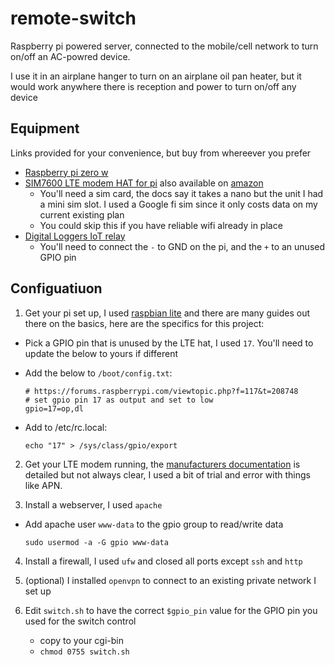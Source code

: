 # remote-switch
Raspberry pi powered server, connected to the mobile/cell network to turn on/off an AC-powred device.

I use it in an airplane hanger to turn on an airplane oil pan heater, but it would work anywhere there is reception and power to turn on/off any device

## Equipment

Links provided for your convenience, but buy from whereever you prefer

* [Raspberry pi zero w](https://www.raspberrypi.com/products/raspberry-pi-zero-w/)
* [SIM7600 LTE modem HAT for pi](https://www.waveshare.com/sim7600a-h-4g-hat.htm) also available on [amazon](https://www.amazon.com/SIM7600A-H-4G-HAT-Communication-Positioning/dp/B082WH85WV/)
  * You'll need a sim card, the docs say it takes a nano but the unit I had a mini sim slot. I used a Google fi sim since it only costs data on my current existing plan
  * You could skip this if you have reliable wifi already in place
* [Digital Loggers IoT relay](https://dlidirect.com/products/iot-power-relay)
  * You'll need to connect the `-` to GND on the pi, and the `+` to an unused GPIO pin

## Configuatiuon

1. Get your pi set up, I used [raspbian lite](https://www.raspberrypi.com/software/operating-systems/) and there are many guides out there on the basics, here are the specifics for this project:
  - Pick a GPIO pin that is unused by the LTE hat, I used `17`. You'll need to update the below to yours if different
  - Add the below to `/boot/config.txt`:

    ```
    # https://forums.raspberrypi.com/viewtopic.php?f=117&t=208748
    # set gpio pin 17 as output and set to low
    gpio=17=op,dl
    ```
  - Add to /etc/rc.local:
   
    ```
    echo "17" > /sys/class/gpio/export
    ```

2. Get your LTE modem running, the [manufacturers documentation](https://www.waveshare.com/wiki/SIM7600A-H_4G_HAT) is detailed but not always clear, I used a bit of trial and error with things like APN. 

3. Install a webserver, I used `apache`
  - Add apache user `www-data` to the gpio group to read/write data  
    
     ```
     sudo usermod -a -G gpio www-data
     ```

4. Install a firewall, I used `ufw` and closed all ports except `ssh` and `http` 

5. (optional) I installed `openvpn` to connect to an existing private network I set up

6. Edit `switch.sh` to have the correct `$gpio_pin` value for the GPIO pin you used for the switch control
   - copy to your cgi-bin
   - `chmod 0755 switch.sh`

